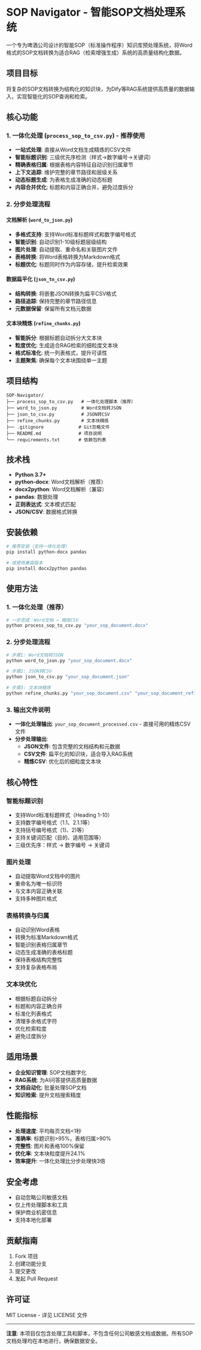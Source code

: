 # SOP Navigator - 智能SOP文档处理系统

一个专为啤酒公司设计的智能SOP（标准操作程序）知识库预处理系统，将Word格式的SOP文档转换为适合RAG（检索增强生成）系统的高质量结构化数据。

## 项目目标

将复杂的SOP文档转换为结构化的知识块，为Dify等RAG系统提供高质量的数据输入，实现智能化的SOP查询和检索。

## 核心功能

### 1. 一体化处理 (`process_sop_to_csv.py`) - 推荐使用
- **一站式处理**: 直接从Word文档生成精炼的CSV文件
- **智能标题识别**: 三级优先序检测（样式→数字编号→关键词）
- **精确表格归属**: 根据表格内容特征自动识别归属章节
- **上下文追踪**: 维护完整的章节路径和层级关系
- **动态标题生成**: 为表格生成准确的动态标题
- **内容合并优化**: 标题和内容正确合并，避免过度拆分

### 2. 分步处理流程
#### 文档解析 (`word_to_json.py`)
- **多格式支持**: 支持Word标准标题样式和数字编号格式
- **智能识别**: 自动识别1-10级标题层级结构
- **图片处理**: 自动提取、重命名和关联图片文件
- **表格转换**: 将Word表格转换为Markdown格式
- **标题优化**: 标题同时作为内容存储，提升检索效果

#### 数据扁平化 (`json_to_csv.py`)
- **结构转换**: 将嵌套JSON转换为扁平CSV格式
- **路径追踪**: 保持完整的章节路径信息
- **元数据保留**: 保留所有文档元数据

#### 文本块精炼 (`refine_chunks.py`)
- **智能拆分**: 根据标题自动拆分大文本块
- **粒度优化**: 生成适合RAG检索的细粒度文本块
- **格式标准化**: 统一列表格式，提升可读性
- **主题聚焦**: 确保每个文本块围绕单一主题

## 项目结构

```
SOP-Navigator/
├── process_sop_to_csv.py   # 一体化处理脚本（推荐）
├── word_to_json.py         # Word文档转JSON
├── json_to_csv.py          # JSON转CSV
├── refine_chunks.py        # 文本块精炼
├── .gitignore             # Git忽略文件
├── README.md              # 项目说明
└── requirements.txt       # 依赖包列表
```

## 技术栈

- **Python 3.7+**
- **python-docx**: Word文档解析（推荐）
- **docx2python**: Word文档解析（兼容）
- **pandas**: 数据处理
- **正则表达式**: 文本模式匹配
- **JSON/CSV**: 数据格式转换

## 安装依赖

```bash
# 推荐安装（支持一体化处理）
pip install python-docx pandas

# 或使用兼容版本
pip install docx2python pandas
```

## 使用方法

### 1. 一体化处理（推荐）

```bash
# 一步完成：Word文档 → 精炼CSV
python process_sop_to_csv.py "your_sop_document.docx"
```

### 2. 分步处理流程

```bash
# 步骤1: Word文档转JSON
python word_to_json.py "your_sop_document.docx"

# 步骤2: JSON转CSV
python json_to_csv.py "your_sop_document.json"

# 步骤3: 文本块精炼
python refine_chunks.py "your_sop_document.csv" "your_sop_document_refined.csv"
```

### 3. 输出文件说明

- **一体化处理输出**: `your_sop_document_processed.csv` - 直接可用的精炼CSV文件
- **分步处理输出**:
  - **JSON文件**: 包含完整的文档结构和元数据
  - **CSV文件**: 扁平化的知识块，适合导入RAG系统
  - **精炼CSV**: 优化后的细粒度文本块

## 核心特性

### 智能标题识别
- 支持Word标准标题样式（Heading 1-10）
- 支持数字编号格式（1.1、2.1.1等）
- 支持括号编号格式（1)、2)等）
- 支持关键词匹配（目的、适用范围等）
- 三级优先序：样式 → 数字编号 → 关键词

### 图片处理
- 自动提取Word文档中的图片
- 重命名为唯一标识符
- 与文本内容正确关联
- 支持多种图片格式

### 表格转换与归属
- 自动识别Word表格
- 转换为标准Markdown格式
- 智能识别表格归属章节
- 动态生成准确的表格标题
- 保持表格结构完整性
- 支持复杂表格布局

### 文本块优化
- 根据标题自动拆分
- 标题和内容正确合并
- 标准化列表格式
- 清理多余格式字符
- 优化检索粒度
- 避免过度拆分

## 适用场景

- **企业知识管理**: SOP文档数字化
- **RAG系统**: 为AI问答提供高质量数据
- **文档自动化**: 批量处理SOP文档
- **知识检索**: 提升文档搜索精度

## 性能指标

- **处理速度**: 平均每页文档<1秒
- **准确率**: 标题识别>95%，表格归属>90%
- **完整性**: 图片和表格100%保留
- **优化率**: 文本块粒度提升24.1%
- **效率提升**: 一体化处理比分步处理快3倍

## 安全考虑

- 自动忽略公司敏感文档
- 仅上传处理脚本和工具
- 保护商业机密信息
- 支持本地化部署

## 贡献指南

1. Fork 项目
2. 创建功能分支
3. 提交更改
4. 发起 Pull Request

## 许可证

MIT License - 详见 LICENSE 文件

---

**注意**: 本项目仅包含处理工具和脚本，不包含任何公司敏感文档或数据。所有SOP文档处理均在本地进行，确保数据安全。
